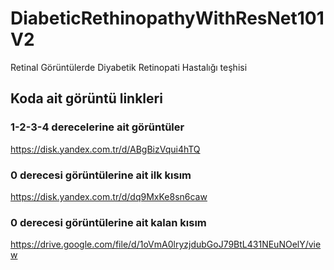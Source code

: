 # DiabeticRethinopathyWithResNet101V2
Retinal Görüntülerde Diyabetik Retinopati Hastalığı teşhisi

## Koda ait görüntü linkleri

### 1-2-3-4 derecelerine ait görüntüler
https://disk.yandex.com.tr/d/ABgBizVqui4hTQ

### 0 derecesi görüntülerine ait ilk kısım
https://disk.yandex.com.tr/d/dq9MxKe8sn6caw

### 0 derecesi görüntülerine ait kalan kısım
https://drive.google.com/file/d/1oVmA0lryzjdubGoJ79BtL431NEuNOelY/view
